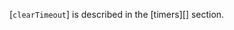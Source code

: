 <!-- YAML
added: v0.0.1
-->

<!--type=global-->

[`clearTimeout`] is described in the [timers][] section.

